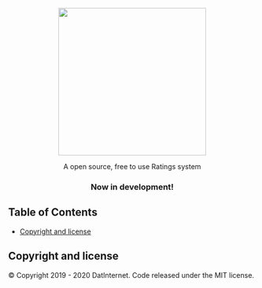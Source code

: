 <br><br>
<p align="center">
  <a href="https://example.com">
    <img src="https://media.datinternet.nl/openratings/branding/logo.svg" width="300">
  </a>
</p>

<p align="center">
  A open source, free to use Ratings system 
</p>
  <h3 align="center">Now in development!</h3>
</p>


## Table of Contents
- [Copyright and license](#copyright-and-license)


## Copyright and license

© Copyright 2019 - 2020 DatInternet. Code released under the MIT license.

